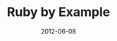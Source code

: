 ---
layout:       talk
title:        "Ruby by Example"
location:     "Magee College, Derry"
date:         2012-06-08
presentation: "https://speakerdeck.com/u/kouphax/p/ruby-by-example"
categories: [Ruby]
---
